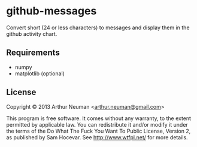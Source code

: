 github-messages
===============
Convert short (24 or less characters) to messages and display them in the
github activity chart.


Requirements
----
- numpy
- matplotlib (optional)


License
----
Copyright © 2013 Arthur Neuman <<arthur.neuman@gmail.com>>

This program is free software. It comes without any warranty, to
the extent permitted by applicable law. You can redistribute it
and/or modify it under the terms of the Do What The Fuck You Want
To Public License, Version 2, as published by Sam Hocevar. See
<http://www.wtfpl.net/> for more details.


